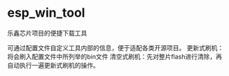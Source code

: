 # esp_win_tool
乐鑫芯片项目的便捷下载工具

可通过配置文件自定义工具内部的信息，便于适配各类开源项目。
更新式刷机：将会刷入配置文件中所列举的bin文件
清空式刷机：先对整片flash进行清除，再自动执行一遍更新式刷机的操作。
